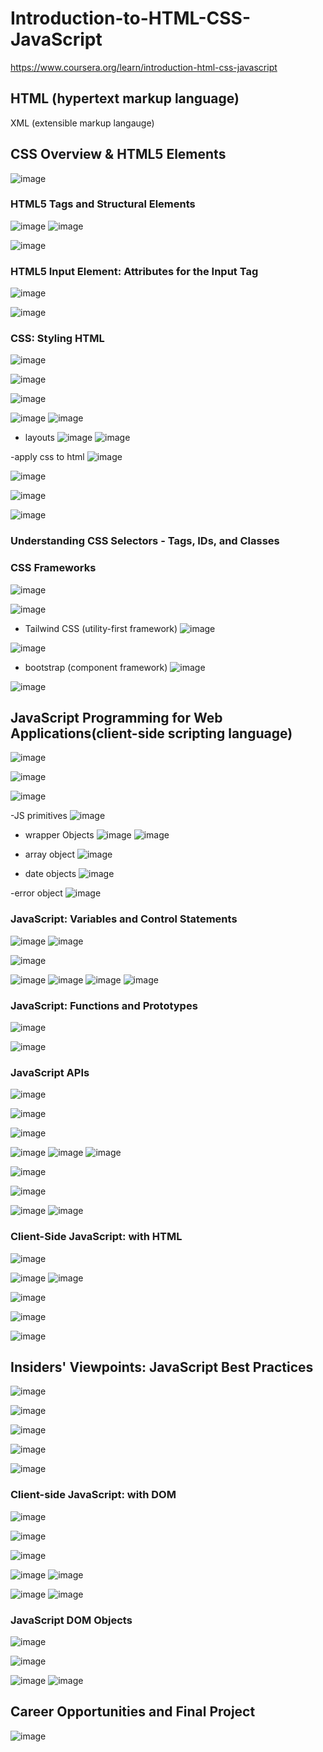 # Introduction-to-HTML-CSS-JavaScript
https://www.coursera.org/learn/introduction-html-css-javascript


## HTML (hypertext markup language)

XML (extensible markup langauge)


## CSS Overview & HTML5 Elements
![image](https://github.com/user-attachments/assets/3dd68bdd-ac92-4cfb-8629-c07b201f4d7e)

### HTML5 Tags and Structural Elements
![image](https://github.com/user-attachments/assets/7ea55df9-c07f-4e1a-ade1-d3a07387f961)
![image](https://github.com/user-attachments/assets/0ad0a18e-d1cb-44dc-b16a-316b50e0c3f9)

![image](https://github.com/user-attachments/assets/1c3dc19d-68c2-4bb2-ab95-ff89db997d28)

### HTML5 Input Element: Attributes for the Input Tag
![image](https://github.com/user-attachments/assets/aae1121a-e4c1-4d8c-82cb-2b2e76d0fe4e)

![image](https://github.com/user-attachments/assets/77983a25-663a-4aab-b308-6040130bebf7)

### CSS: Styling HTML
![image](https://github.com/user-attachments/assets/1aec65f9-7ccc-4bf0-b367-457a9a4161c2)

![image](https://github.com/user-attachments/assets/9681712f-9f86-4598-98d0-cb5cc2010e61)

![image](https://github.com/user-attachments/assets/13aedca4-4a9a-4b33-831a-40ec29d56800)

![image](https://github.com/user-attachments/assets/68e62c98-a45d-4cc3-a8d1-663a12b7563d)
![image](https://github.com/user-attachments/assets/f25cea02-c82c-4b42-bfe9-d54415a0e045)

- layouts
  ![image](https://github.com/user-attachments/assets/b14ff2a3-b9b3-4cdc-a73c-a41c78603293)
  ![image](https://github.com/user-attachments/assets/124d276c-582d-4df3-8454-7d2f744aa666)

-apply css to html
![image](https://github.com/user-attachments/assets/b7e6d207-4235-42b0-a5fe-2c437a92f642)

![image](https://github.com/user-attachments/assets/16fe77bf-b70a-420e-8401-4f7007213e9c)

![image](https://github.com/user-attachments/assets/55b0b22b-2a22-4b64-a67b-e5f34834a2f9)

![image](https://github.com/user-attachments/assets/e8751752-b754-4dcc-aa76-c4ef1d9d1314)

### Understanding CSS Selectors - Tags, IDs, and Classes

### CSS Frameworks
![image](https://github.com/user-attachments/assets/d5747954-df4f-4ed1-b8b5-f9fd5de7f3f2)

![image](https://github.com/user-attachments/assets/0abb9a51-f82a-4f47-9142-8a9da49e9db6)

- Tailwind CSS (utility-first framework)
  ![image](https://github.com/user-attachments/assets/3154c6dc-8f3d-43bf-81ae-ee6ce10a80aa)
  

![image](https://github.com/user-attachments/assets/73b8c8f0-ba48-4c66-abec-d8ffb649513a)

- bootstrap (component framework)
  ![image](https://github.com/user-attachments/assets/e1ea6348-143d-4315-9378-e9b3c1dea1e7)

![image](https://github.com/user-attachments/assets/731bfb4f-1e10-4c53-a9f0-96cd9ce7ef40)




## JavaScript Programming for Web Applications(client-side scripting language)
![image](https://github.com/user-attachments/assets/b2d3944e-ce78-4784-86fb-1f367500a91e)

![image](https://github.com/user-attachments/assets/a72715b8-d176-4c87-b62d-0d3ef49b93e3)

![image](https://github.com/user-attachments/assets/93973a39-4895-4ae5-9183-1ddaeded5cdc)

-JS primitives
![image](https://github.com/user-attachments/assets/b4193d2d-6e11-4665-bdfe-964fce653807)

- wrapper Objects
  ![image](https://github.com/user-attachments/assets/16282e57-24be-40b6-bed4-095bba2139df)
![image](https://github.com/user-attachments/assets/e3f496a7-978b-4c36-92f9-7293afb3de25)

- array object
  ![image](https://github.com/user-attachments/assets/5c33e4b8-17a6-40fa-a16d-59aa30def9c4)

- date objects
  ![image](https://github.com/user-attachments/assets/739d007d-8cb7-45f3-b931-97d48cbd36c5)

-error object
![image](https://github.com/user-attachments/assets/d1cfd61e-ea28-4167-8581-96c23fc7a898)


### JavaScript: Variables and Control Statements
![image](https://github.com/user-attachments/assets/7a6d7b5a-716d-42ee-8acf-00fba5b51bad)
![image](https://github.com/user-attachments/assets/b6812105-92fc-41ae-8107-c667715ebcb1)

![image](https://github.com/user-attachments/assets/6fce4718-931e-4276-97d2-b5e4ec0f6b8f)

![image](https://github.com/user-attachments/assets/58eaa442-e2e7-4d12-8e27-5d9222c05a4b)
![image](https://github.com/user-attachments/assets/ffc930bc-7abd-4e2a-9c89-2a243bbb2f44)
![image](https://github.com/user-attachments/assets/1db29660-8356-4831-9490-6b873297dca3)
![image](https://github.com/user-attachments/assets/1206f7d1-38ec-4971-94c3-0393e89c4a3b)


### JavaScript: Functions and Prototypes
![image](https://github.com/user-attachments/assets/b51593b0-dc6b-48db-9777-082f453c4572)

![image](https://github.com/user-attachments/assets/a2ebb057-64c6-421f-8002-50616bb187fe)

### JavaScript APIs
![image](https://github.com/user-attachments/assets/50db2ddb-3c0f-430c-9b70-7fdbb5f60fa8)

![image](https://github.com/user-attachments/assets/8bbc77d4-14f1-4a45-a629-3c5d722fa63c)


![image](https://github.com/user-attachments/assets/7dd77f90-3cda-402d-bec0-35563e20e715)

![image](https://github.com/user-attachments/assets/b5d44223-782f-468f-bf07-e21cdabdae9c)
![image](https://github.com/user-attachments/assets/979cd749-113f-4c7b-8d92-f4a35d783395)
![image](https://github.com/user-attachments/assets/160a859f-0812-46fb-b625-8d78392d1bbd)

![image](https://github.com/user-attachments/assets/cf9c636c-31ed-4b08-8cbb-59556b7379cd)

![image](https://github.com/user-attachments/assets/9fefc08a-7f81-4080-8759-c420d9aea658)

![image](https://github.com/user-attachments/assets/5267f168-5863-437b-a597-4dbb3e8ea06c)
![image](https://github.com/user-attachments/assets/42261a16-57b8-4cda-a12d-730aceb09885)

### Client-Side JavaScript: with HTML
![image](https://github.com/user-attachments/assets/d36a99f3-6297-4401-876f-5ba532e6b327)

![image](https://github.com/user-attachments/assets/3b07e072-4a90-48cd-bad6-8388f26da0d9)
![image](https://github.com/user-attachments/assets/8f1b2162-4fd9-401d-a25a-b6aec5b14a8a)

![image](https://github.com/user-attachments/assets/0e4b1656-5343-44b9-93fa-81e695672856)

![image](https://github.com/user-attachments/assets/8577ee76-d410-4f6b-a3d5-a24e2ecd60e4)

![image](https://github.com/user-attachments/assets/f2932fb0-4048-4838-9300-6948180ec927)

## Insiders' Viewpoints: JavaScript Best Practices
![image](https://github.com/user-attachments/assets/640c6c22-d182-4619-a66b-864da49b42ff)

![image](https://github.com/user-attachments/assets/669c96d5-4715-472b-9435-f134620a1936)

![image](https://github.com/user-attachments/assets/0a603343-1578-4f73-b96e-9ca85bf94c06)

![image](https://github.com/user-attachments/assets/ad65d93d-a1b0-481e-ae71-5f9869f0eeb7)

![image](https://github.com/user-attachments/assets/c546febc-6842-41ec-b5fb-498d6f63313b)





### Client-side JavaScript: with DOM
![image](https://github.com/user-attachments/assets/ac32083a-2f82-43f1-8891-c9876cdf0bd2)

![image](https://github.com/user-attachments/assets/25ab7396-2d5f-4010-909c-68fe41e47e3a)

![image](https://github.com/user-attachments/assets/7777d7e8-9307-4cdb-a8b0-3f64fe98ac8a)

![image](https://github.com/user-attachments/assets/dbdb1e43-021f-4b99-b670-69a733fed96d)
![image](https://github.com/user-attachments/assets/5d8a3fdc-7ea8-414b-90b8-a9ed4899f19a)

![image](https://github.com/user-attachments/assets/88cf2620-d2c9-4f75-82b1-2c7d4c911b4b)
![image](https://github.com/user-attachments/assets/d37e52e9-628a-464c-8d49-3883a3a81bf8)




### JavaScript DOM Objects
![image](https://github.com/user-attachments/assets/baaad704-793a-42d2-b55e-9143b9f12939)

![image](https://github.com/user-attachments/assets/ea6920b3-22d2-4121-ab7a-827f72c83ce5)

![image](https://github.com/user-attachments/assets/c1550fb3-566a-4b5b-b1fb-86007cd002cd)
![image](https://github.com/user-attachments/assets/2f1ea2ed-a333-4c5a-a2bb-9c0779ab9b71)






## Career Opportunities and Final Project
![image](https://github.com/user-attachments/assets/20897878-eb67-461c-8878-ffb27d35c3e5)
